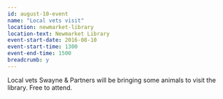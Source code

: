 ```yaml
---
id: august-10-event
name: "Local vets visit"
location: newmarket-library
location-text: Newmarket Library
event-start-date: 2016-08-10
event-start-time: 1300
event-end-time: 1500
breadcrumb: y
---
```

Local vets Swayne & Partners will be bringing some animals to visit the library. Free to attend.
